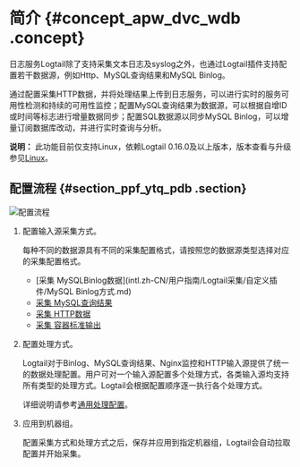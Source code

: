 # 简介 {#concept_apw_dvc_wdb .concept}

日志服务Logtail除了支持采集文本日志及syslog之外，也通过Logtail插件支持配置若干数据源，例如Http、MySQL查询结果和MySQL Binlog。

通过配置采集HTTP数据，并将处理结果上传到日志服务，可以进行实时的服务可用性检测和持续的可用性监控；配置MySQL查询结果为数据源，可以根据自增ID或时间等标志进行增量数据同步；配置SQL数据源以同步MySQL Binlog，可以增量订阅数据库改动，并进行实时查询与分析。

**说明：** 此功能目前仅支持Linux，依赖Logtail 0.16.0及以上版本，版本查看与升级参见[Linux](intl.zh-CN/用户指南/Logtail采集/安装/Linux.md)。

## 配置流程 {#section_ppf_ytq_pdb .section}

![](images/2926_zh-CN.png "配置流程")

1.  配置输入源采集方式。

    每种不同的数据源具有不同的采集配置格式，请按照您的数据源类型选择对应的采集配置格式。

    -   [采集 MySQLBinlog数据](intl.zh-CN/用户指南/Logtail采集/自定义插件/MySQL Binlog方式.md)
    -   [采集 MySQL查询结果](intl.zh-CN/用户指南/Logtail采集/自定义插件/JDBC查询结果.md)
    -   [采集 HTTP数据](intl.zh-CN/用户指南/Logtail采集/自定义插件/HTTP方式.md)
    -   [采集 容器标准输出](intl.zh-CN/用户指南/Logtail采集/容器日志采集/容器-标准输出.md)
2.  配置处理方式。

    Logtail对于Binlog、MySQL查询结果、Nginx监控和HTTP输入源提供了统一的数据处理配置。用户可对一个输入源配置多个处理方式，各类输入源均支持所有类型的处理方式。Logtail会根据配置顺序逐一执行各个处理方式。

    详细说明请参考[通用处理配置](intl.zh-CN/用户指南/Logtail采集/自定义插件/处理采集数据.md)。

3.  应用到机器组。

    配置采集方式和处理方式之后，保存并应用到指定机器组，Logtail会自动拉取配置并开始采集。


